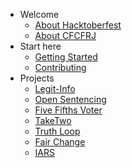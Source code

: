 - Welcome
  - [About Hacktoberfest](README.md)
  - [About CFCFRJ](welcome/about_cfcfrj.md)
- Start here
  - [Getting Started](getting_started/README.md)
  - [Contributing](getting_started/contribution.md)
- Projects
  - [Legit-Info](projects/legit-info.md)
  - [Open Sentencing](projects/open-sentencing.md)
  - [Five Fifths Voter](projects/five-fifths-voter.md)
  - [TakeTwo](projects/take-two.md)
  - [Truth Loop](projects/truth-loop.md)
  - [Fair Change](projects/fair-change.md)
  - [IARS](projects/iars.md)
